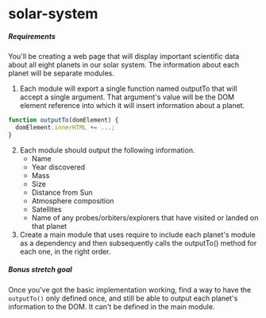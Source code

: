 # solar-system

##### Requirements
You'll be creating a web page that will display important scientific data about all eight planets in our solar system. The information about each planet will be separate modules.
1. Each module will export a single function named outputTo that will accept a single argument. That argument's value will be the DOM element reference into which it will insert information about a planet.
```javascript
function outputTo(domElement) {
  domElement.innerHTML += ...;
}
```
2. Each module should output the following information.
	* Name
	* Year discovered
	* Mass
	* Size
	* Distance from Sun
	* Atmosphere composition
	* Satellites
	* Name of any probes/orbiters/explorers that have visited or landed on that planet
3. Create a main module that uses require to include each planet's module as a dependency and then subsequently calls the outputTo() method for each one, in the right order.

##### Bonus stretch goal
Once you've got the basic implementation working, find a way to have the `outputTo()` only defined once, and still be able to output each planet's information to the DOM. It can't be defined in the main module.